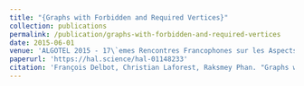 ```yaml
---
title: "{Graphs with Forbidden and Required Vertices}"
collection: publications
permalink: /publication/graphs-with-forbidden-and-required-vertices
date: 2015-06-01
venue: 'ALGOTEL 2015 - 17\`emes Rencontres Francophones sur les Aspects Algorithmiques des T\'el\'ecommunications'
paperurl: 'https://hal.science/hal-01148233'
citation: 'François Delbot, Christian Laforest, Raksmey Phan. "Graphs with Forbidden and Required Vertices". ALGOTEL 2015 - 17\`emes Rencontres Francophones sur les Aspects Algorithmiques des T\'el\'ecommunications, 2015.'
---
```


